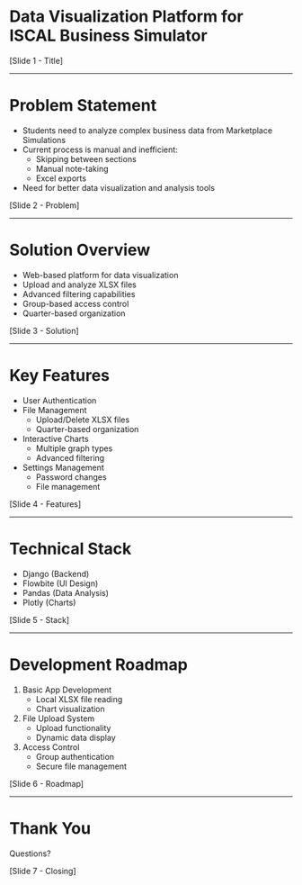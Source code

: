 # Data Visualization Platform for ISCAL Business Simulator
[Slide 1 - Title]

---

# Problem Statement
- Students need to analyze complex business data from Marketplace Simulations
- Current process is manual and inefficient:
  - Skipping between sections
  - Manual note-taking
  - Excel exports
- Need for better data visualization and analysis tools

[Slide 2 - Problem]

---

# Solution Overview
- Web-based platform for data visualization
- Upload and analyze XLSX files
- Advanced filtering capabilities
- Group-based access control
- Quarter-based organization

[Slide 3 - Solution]

---

# Key Features
- User Authentication
- File Management
  - Upload/Delete XLSX files
  - Quarter-based organization
- Interactive Charts
  - Multiple graph types
  - Advanced filtering
- Settings Management
  - Password changes
  - File management

[Slide 4 - Features]

---

# Technical Stack
- Django (Backend)
- Flowbite (UI Design)
- Pandas (Data Analysis)
- Plotly (Charts)

[Slide 5 - Stack]

---

# Development Roadmap
1. Basic App Development
   - Local XLSX file reading
   - Chart visualization
2. File Upload System
   - Upload functionality
   - Dynamic data display
3. Access Control
   - Group authentication
   - Secure file management

[Slide 6 - Roadmap]

---

# Thank You
Questions?

[Slide 7 - Closing] 